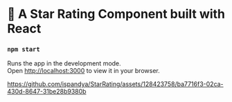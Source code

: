 # 🌟 A Star Rating Component built with React


### `npm start`

Runs the app in the development mode.\
Open [http://localhost:3000](http://localhost:3000) to view it in your browser.

https://github.com/ispandya/StarRating/assets/128423758/ba7716f3-02ca-430d-8647-31be28b9380b



